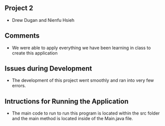 ## Project 2 
- Drew Dugan and Nienfu Hsieh

## Comments
- We were able to apply everything we have been learning in class to create this application

## Issues during Development
- The development of this project went smoothly and ran into very few errors. 

## Intructions for Running the Application
- The main code to run to run this program is located within the src folder and the main method is located inside of the Main.java file. 
